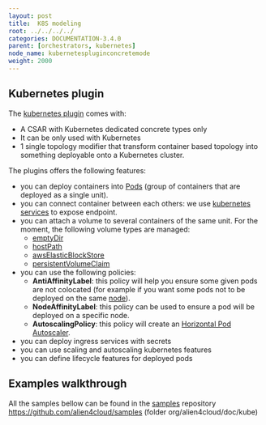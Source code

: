 ```yaml
---
layout: post
title:  K8S modeling
root: ../../../../
categories: DOCUMENTATION-3.4.0
parent: [orchestrators, kubernetes]
node_name: kubernetespluginconcretemode
weight: 2000
---
```


## Kubernetes plugin

The [kubernetes plugin](https://github.com/alien4cloud/alien4cloud-kubernetes-plugin) comes with:

- A CSAR with Kubernetes dedicated concrete types only
- It can be only used with Kubernetes
- 1 single topology modifier that transform container based topology into something deployable onto a Kubernetes cluster.


The plugins offers the following features:

- you can deploy containers into [Pods](https://kubernetes.io/docs/concepts/workloads/pods/pod-overview/) (group of containers that are deployed as a single unit).
- you can connect container between each others: we use [kubernetes services](https://kubernetes.io/docs/concepts/services-networking/service/) to expose endpoint.
- you can attach a volume to several containers of the same unit. For the moment, the following volume types are managed:
  - [emptyDir](https://kubernetes.io/docs/concepts/storage/volumes/#emptydir)
  - [hostPath](https://kubernetes.io/docs/concepts/storage/volumes/#hostpath)
  - [awsElasticBlockStore](https://kubernetes.io/docs/concepts/storage/volumes/#awselasticblockstore)
  - [persistentVolumeClaim](https://kubernetes.io/docs/concepts/storage/volumes/#persistentvolumeclaim)
- you can use the following policies:
  - **AntiAffinityLabel**: this policy will help you ensure some given pods are not colocated (for example if you want some pods not to be deployed on the same [node](https://kubernetes.io/docs/concepts/architecture/nodes/)).
  - **NodeAffinityLabel**: this policy can be used to ensure a pod will be deployed on a specific node.
  - **AutoscalingPolicy**: this policy will create an [Horizontal Pod Autoscaler](https://kubernetes.io/docs/tasks/run-application/horizontal-pod-autoscale/).
- you can deploy ingress services with secrets
- you can use scaling and autoscaling kubernetes features
- you can define lifecycle features for deployed pods

## Examples walkthrough

All the samples bellow can be found in the [samples](https://github.com/alien4cloud/samples/tree/3.0.x/org/alien4cloud/doc/kube/kcontainers) repository https://github.com/alien4cloud/samples (folder org/alien4cloud/doc/kube)

